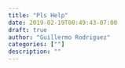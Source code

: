 ```yaml
---
title: "Pls Help"
date: 2019-02-19T00:49:43-07:00
draft: true
author: "Guillermo Rodriguez"
categories: [""]
description: ""
---
```


